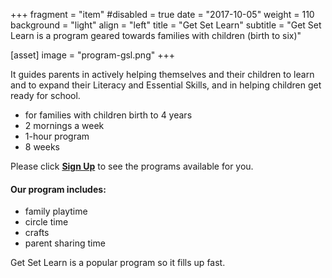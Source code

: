 +++
fragment = "item"
#disabled = true
date = "2017-10-05"
weight = 110
background = "light"
align = "left"
title = "Get Set Learn"
subtitle = "Get Set Learn is a program geared towards families with children (birth to six)"

[asset]
  image = "program-gsl.png"
+++

It guides parents in actively helping themselves and their children to learn and to expand their Literacy and Essential Skills, and in helping children get ready for school. 

- for families with children birth to 4 years
- 2 mornings a week
- 1-hour program
- 8 weeks

Please click [**Sign Up**](../../../programs-and-services/programs-for-families/sign-up) to see the programs available for you.

#### Our program includes:

- family playtime
- circle time
- crafts
- parent sharing time  
  
Get Set Learn is a popular program so it fills up fast.
